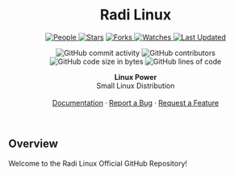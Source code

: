 <!--<p align="center">
  <img src="logo.png" alt="Logo">
</p> -->

<h1 align="center">Radi Linux</h1>

<p align="center">

<a href="https://github.com/adaves1/radi-linux/graphs/contributors">
<img alt="People" src="https://img.shields.io/github/contributors/adaves1/radi-linux?style=flat&color=ffaaf2&label=People"> </a>

<a href="https://github.com/adaves1/radi-linux/stargazers">
<img alt="Stars" src="https://img.shields.io/github/stars/adaves1/radi-linux?style=flat&color=98c379&label=Stars"></a>

<a href="https://github.com/adaves1/radi-linux/network/members">
<img alt="Forks" src="https://img.shields.io/github/forks/adaves1/radi-linux?style=flat&color=66a8e0&label=Forks"> </a>

<a href="https://github.com/adaves1/radi-linux/watchers">
<img alt="Watches" src="https://img.shields.io/github/watchers/adaves1/radi-linux?style=flat&color=f5d08b&label=Watches"> </a>

<a href="https://github.com/adaves1/radi-linux/pulse">
<img alt="Last Updated" src="https://img.shields.io/github/last-commit/adaves1/radi-linux?style=flat&color=e06c75&label="> </a>
</p>

<p align="center">

<img src="https://img.shields.io/github/commit-activity/w/adaves1/radi-linux" alt="GitHub commit activity"/>

<img src="https://img.shields.io/github/contributors/adaves1/radi-linux" alt="GitHub contributors"/>
    
<img src="https://img.shields.io/github/languages/code-size/adaves1/radi-linux" alt="GitHub code size in bytes"/>

<img src="https://img.shields.io/endpoint?url=https://ghloc.vercel.app/api/adaves1/radi-linux/badge?filter=.cp$&label=lines%20of%20code&color=blue" alt="GitHub lines of code"/>

</p>

<p align="center">
    <strong>Linux Power</strong>
  <br>
  Small Linux Distribution
  <br>
  <br>
  <a href="https://github.com/adaves1/radi-linux/wiki">Documentation</a>
  ·
  <a href="https://github.com/adaves1/radi-linux/issues">Report a Bug</a>
  ·
  <a href="https://github.com/adaves1/radi-linux/issues">Request a Feature</a>
</p>

<br>

## Overview

Welcome to the Radi Linux Official GitHub Repository!

